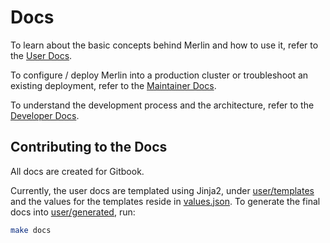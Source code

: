 # Docs

To learn about the basic concepts behind Merlin and how to use it, refer to the [User Docs](./user/generated).

To configure / deploy Merlin into a production cluster or troubleshoot an existing deployment, refer to the [Maintainer Docs](./maintainer).

To understand the development process and the architecture, refer to the [Developer Docs](./developer).

## Contributing to the Docs

All docs are created for Gitbook.

Currently, the user docs are templated using Jinja2, under [user/templates](./user/templates) and the values for the templates reside in [values.json](./user/values.json). To generate the final docs into [user/generated](./user/generated), run:

```sh
make docs
```
